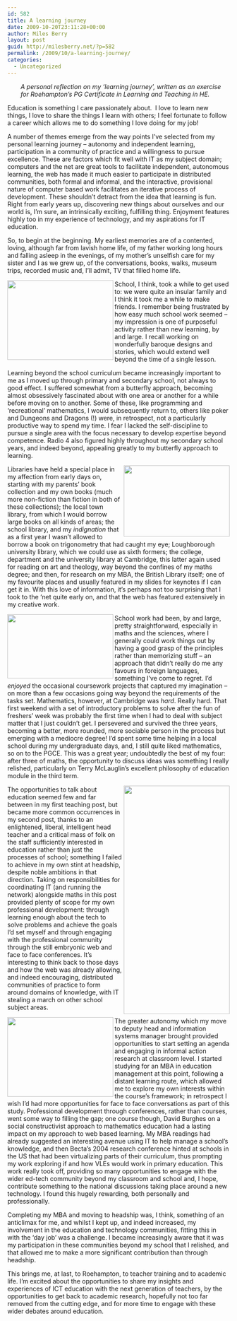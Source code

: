 ```yaml
---
id: 582
title: A learning journey
date: 2009-10-20T23:11:28+00:00
author: Miles Berry
layout: post
guid: http://milesberry.net/?p=582
permalink: /2009/10/a-learning-journey/
categories:
  - Uncategorized
---
```

<p style="padding-left: 30px;">
  <em>A personal reflection on my &#8216;learning journey&#8217;, written as an exercise for Roehampton&#8217;s PG Certificate in Learning and Teaching in HE.</em>
</p>

Education is something I care passionately about.  I love to learn new things, I love to share the things I learn with others; I feel fortunate to follow a career which allows me to do something I love doing for my job!

A number of themes emerge from the way points I&#8217;ve selected from my personal learning journey &#8211; autonomy and independent learning, participation in a community of practice and a willingness to pursue excellence. These are factors which fit well with IT as my subject domain; computers and the net are great tools to facilitate independent, autonomous learning, the web has made it much easier to participate in distributed communities, both formal and informal, and the interactive, provisional nature of computer based work facilitates an iterative process of development. These shouldn&#8217;t detract from the idea that learning is fun. Right from early years up, discovering new things about ourselves and our world is, I&#8217;m sure, an intrinsically exciting, fulfilling thing. Enjoyment features highly too in my experience of technology, and my aspirations for IT education.<!--more-->

So, to begin at the beginning. My earliest memories are of a contented, loving, although far from lavish home life, of my father working long hours and falling asleep in the evenings, of my mother&#8217;s unselfish care for my sister and I as we grew up, of the conversations, books, walks, museum trips, recorded music and, I&#8217;ll admit, TV that filled home life.

[<img class="alignleft" style="border: 0px;" title="(C) eucharisto deo, 2008" alt="" src="http://farm4.static.flickr.com/3131/2695974855_0d873ee772_m.jpg" width="240" height="180" align="left" border="0" />](http://www.flickr.com/photos/eucharisto_deo/2695974855/)School, I think, took a while to get used to: we were quite an insular family and I think it took me a while to make friends. I remember being frustrated by how easy much school work seemed &#8211; my impression is one of purposeful activity rather than new learning, by and large. I recall working on wonderfully baroque designs and stories, which would extend well beyond the time of a single lesson.

Learning beyond the school curriculum became increasingly important to me as I moved up through primary and secondary school, not always to good effect. I suffered somewhat from a butterfly approach, becoming almost obsessively fascinated about with one area or another for a while before moving on to another. Some of these, like programming and ‘recreational&#8217; mathematics, I would subsequently return to, others like poker and Dungeons and Dragons (!) were, in retrospect, not a particularly productive way to spend my time. I fear I lacked the self-discipline to pursue a single area with the focus necessary to develop expertise beyond competence. Radio 4 also figured highly throughout my secondary school years, and indeed beyond, appealing greatly to my butterfly approach to learning.

[<img class="alignright" style="border: 0px;" title="CC by-nc Swamibu" alt="" src="http://farm4.static.flickr.com/3035/2868288357_d30bea71eb_m.jpg" width="240" height="161" align="right" border="0" />](http://www.flickr.com/photos/swamibu/2868288357/)Libraries have held a special place in my affection from early days on, starting with my parents&#8217; book collection and my own books (much more non-fiction than fiction in both of these collections); the local town library, from which I would borrow large books on all kinds of areas; the school library, and my _indignation_ that as a first year I wasn&#8217;t allowed to borrow a book on trigonometry that had caught my eye; Loughborough university library, which we could use as sixth formers; the college, department and the university library at Cambridge, this latter again used for reading on art and theology, way beyond the confines of my maths degree; and then, for research on my MBA, the British Library itself; one of my favourite places and usually featured in my slides for keynotes if I can get it in. With this love of information, it&#8217;s perhaps not too surprising that I took to the ‘net quite early on, and that the web has featured extensively in my creative work.

[<img class="alignleft" style="border: 0px;" title="CC by-nc-sa Yersinia" alt="" src="http://farm1.static.flickr.com/147/378293963_9d2c2c6d26_m.jpg" width="240" height="145" align="left" border="0" />](http://www.flickr.com/photos/yersinia/378293963/)School work had been, by and large, pretty straightforward, especially in maths and the sciences, where I generally could work things out by having a good grasp of the principles rather than memorizing stuff &#8211; an approach that didn&#8217;t really do me any favours in foreign languages, something I&#8217;ve come to regret. I&#8217;d _enjoyed_ the occasional coursework projects that captured my imagination &#8211; on more than a few occasions going way beyond the requirements of the tasks set. Mathematics, however, at Cambridge was _hard_. Really hard. That first weekend with a set of introductory problems to solve after the fun of freshers&#8217; week was probably the first time when I had to deal with subject matter that I just couldn&#8217;t get. I persevered and survived the three years, becoming a better, more rounded, more sociable person in the process but emerging with a mediocre degree! I&#8217;d spent some time helping in a local school during my undergraduate days, and, I still quite liked mathematics, so on to the PGCE. This was a great year; undoubtedly the best of my four: after three of maths, the opportunity to discuss ideas was something I really relished, particularly on Terry McLauglin&#8217;s excellent philosophy of education module in the third term.

<img class="alignright" title="CC by-sa Dave Coker" alt="" src="http://upload.wikimedia.org/wikipedia/commons/b/bb/Christ_Church_Cathedral_School_-_geograph.org.uk_-_792607.jpg" width="240px" height="517" align="right" />The opportunities to talk about education seemed few and far between in my first teaching post, but became more common occurrences in my second post, thanks to an enlightened, liberal, intelligent head teacher and a critical mass of folk on the staff sufficiently interested in education rather than just the processes of school; something I failed to achieve in my own stint at headship, despite noble ambitions in that direction. Taking on responsibilities for coordinating IT (and running the network) alongside maths in this post provided plenty of scope for my own professional development: through learning enough about the tech to solve problems and achieve the goals I&#8217;d set myself and through engaging with the professional community through the still embryonic web and face to face conferences. It&#8217;s interesting to think back to those days and how the web was already allowing, and indeed encouraging, distributed communities of practice to form around domains of knowledge, with IT stealing a march on other school subject areas.

<img class="alignleft" alt="" src="http://farm1.static.flickr.com/39/87773655_08ef5b760b_m.jpg" width="240" height="180" align="left" />The greater autonomy which my move to deputy head and information systems manager brought provided opportunities to start setting an agenda and engaging in informal action research at classroom level. I started studying for an MBA in education management at this point, following a distant learning route, which allowed me to explore my own interests within the course&#8217;s framework; in retrospect I wish I&#8217;d had more opportunities for face to face conversations as part of this study. Professional development through conferences, rather than courses, went some way to filling the gap; one course though, David Burghes on a social constructivist approach to mathematics education had a lasting impact on my approach to web based learning. My MBA readings had already suggested an interesting avenue using IT to help manage a school&#8217;s knowledge, and then Becta&#8217;s 2004 research conference hinted at schools in the US that had been virtualizing parts of their curriculum, thus prompting my work exploring if and how VLEs would work in primary education. This work really took off, providing so many opportunities to engage with the wider ed-tech community beyond my classroom and school and, I hope, contribute something to the national discussions taking place around a new technology. I found this hugely rewarding, both personally and professionally.

Completing my MBA and moving to headship was, I think, something of an anticlimax for me, and whilst I kept up, and indeed increased, my involvement in the education and technology communities, fitting this in with the ‘day job&#8217; was a challenge. I became increasingly aware that it was my participation in these communities beyond my school that I relished, and that allowed me to make a more significant contribution than through headship.

This brings me, at last, to Roehampton, to teacher training and to academic life. I&#8217;m excited about the opportunities to share my insights and experiences of ICT education with the next generation of teachers, by the opportunities to get back to academic research, hopefully not too far removed from the cutting edge, and for more time to engage with these wider debates around education.